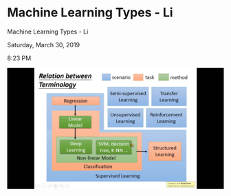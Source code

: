 # Machine Learning Types - Li

Machine Learning Types - Li

Saturday, March 30, 2019

8:23 PM

![Machine%20Learning%20Types%20-%20Li%209e19ebf9f4124f258795c570de394b41/image1.jpg](Machine%20Learning%20Types%20-%20Li/image1.jpg)